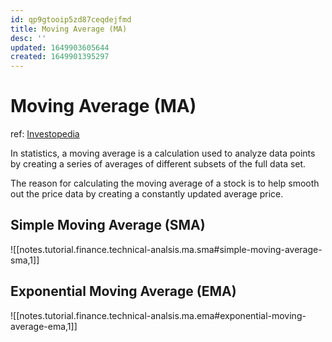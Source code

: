 ```yaml
---
id: qp9gtooip5zd87ceqdejfmd
title: Moving Average (MA)
desc: ''
updated: 1649903605644
created: 1649901395297
---
```

# Moving Average (MA)

ref: [Investopedia](https://www.investopedia.com/terms/m/movingaverage.asp)

In statistics, a moving average is a calculation used to analyze data points by creating a series of averages of different subsets of the full data set.

The reason for calculating the moving average of a stock is to help smooth out the price data by creating a constantly updated average price.

## Simple Moving Average (SMA)

![[notes.tutorial.finance.technical-analsis.ma.sma#simple-moving-average-sma,1]]

## Exponential Moving Average (EMA)

![[notes.tutorial.finance.technical-analsis.ma.ema#exponential-moving-average-ema,1]]